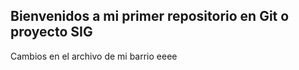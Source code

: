 ## Bienvenidos a mi primer repositorio en Git o proyecto SIG

Cambios en el archivo de mi barrio eeee